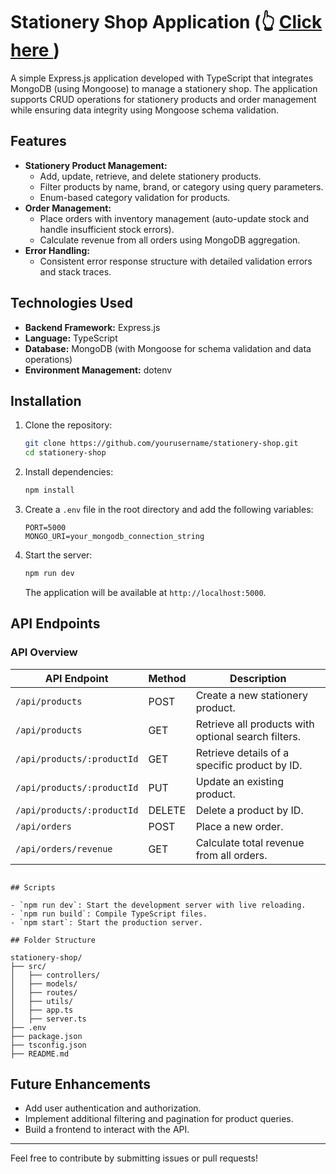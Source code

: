# Stationery Shop Application (👆 [Click here ](https://stationery-shop-server-iota.vercel.app/:target="_blank" "Live Link ")) 

A simple Express.js application developed with TypeScript that integrates MongoDB (using Mongoose) to manage a stationery shop. The application supports CRUD operations for stationery products and order management while ensuring data integrity using Mongoose schema validation.

## Features

- **Stationery Product Management:**
  - Add, update, retrieve, and delete stationery products.
  - Filter products by name, brand, or category using query parameters.
  - Enum-based category validation for products.
- **Order Management:**
  - Place orders with inventory management (auto-update stock and handle insufficient stock errors).
  - Calculate revenue from all orders using MongoDB aggregation.
- **Error Handling:**
  - Consistent error response structure with detailed validation errors and stack traces.

## Technologies Used

- **Backend Framework:** Express.js
- **Language:** TypeScript
- **Database:** MongoDB (with Mongoose for schema validation and data operations)
- **Environment Management:** dotenv

## Installation

1. Clone the repository:

   ```bash
   git clone https://github.com/yourusername/stationery-shop.git
   cd stationery-shop
   ```

2. Install dependencies:

   ```bash
   npm install
   ```

3. Create a `.env` file in the root directory and add the following variables:

   ```env
   PORT=5000
   MONGO_URI=your_mongodb_connection_string
   ```

4. Start the server:

   ```bash
   npm run dev
   ```

   The application will be available at `http://localhost:5000`.

## API Endpoints

### API Overview

| API Endpoint                | Method | Description                                         |
|-----------------------------|--------|-----------------------------------------------------|
| `/api/products`             | POST   | Create a new stationery product.                   |
| `/api/products`             | GET    | Retrieve all products with optional search filters.|
| `/api/products/:productId`  | GET    | Retrieve details of a specific product by ID.      |
| `/api/products/:productId`  | PUT    | Update an existing product.                        |
| `/api/products/:productId`  | DELETE | Delete a product by ID.                            |
| `/api/orders`               | POST   | Place a new order.                                 |
| `/api/orders/revenue`       | GET    | Calculate total revenue from all orders.

```

## Scripts

- `npm run dev`: Start the development server with live reloading.
- `npm run build`: Compile TypeScript files.
- `npm start`: Start the production server.

```

```
## Folder Structure

stationery-shop/
├── src/
│   ├── controllers/
│   ├── models/
│   ├── routes/
│   ├── utils/
│   ├── app.ts
│   ├── server.ts
├── .env
├── package.json
├── tsconfig.json
├── README.md

```

## Future Enhancements

- Add user authentication and authorization.
- Implement additional filtering and pagination for product queries.
- Build a frontend to interact with the API.



---

Feel free to contribute by submitting issues or pull requests!
